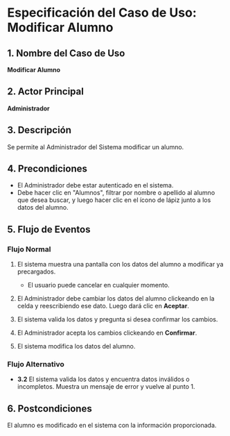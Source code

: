 # Especificación del Caso de Uso: Modificar Alumno

## 1. Nombre del Caso de Uso
**Modificar Alumno**

## 2. Actor Principal
**Administrador**

## 3. Descripción
Se permite al Administrador del Sistema modificar un alumno.

## 4. Precondiciones
- El Administrador debe estar autenticado en el sistema.
- Debe hacer clic en "Alumnos", filtrar por nombre o apellido al alumno que desea buscar, y luego hacer clic en el ícono de lápiz junto a los datos del alumno.

## 5. Flujo de Eventos

### Flujo Normal

1. El sistema muestra una pantalla con los datos del alumno a modificar ya precargados.  
   - El usuario puede cancelar en cualquier momento.

2. El Administrador debe cambiar los datos del alumno clickeando en la celda y reescribiendo ese dato. Luego dará clic en **Aceptar**.

3. El sistema valida los datos y pregunta si desea confirmar los cambios.

4. El Administrador acepta los cambios clickeando en **Confirmar**.

5. El sistema modifica los datos del alumno.

### Flujo Alternativo

- **3.2** El sistema valida los datos y encuentra datos inválidos o incompletos. Muestra un mensaje de error y vuelve al punto 1.

## 6. Postcondiciones
El alumno es modificado en el sistema con la información proporcionada.

